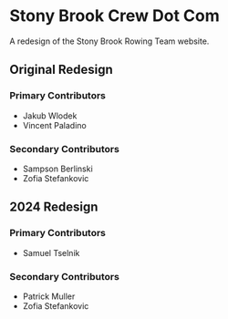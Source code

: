 # Stony Brook Crew Dot Com

A redesign of the Stony Brook Rowing Team website.
## Original Redesign
### Primary Contributors

* Jakub Wlodek
* Vincent Paladino

### Secondary Contributors

* Sampson Berlinski
* Zofia Stefankovic

## 2024 Redesign
### Primary Contributors
* Samuel Tselnik
### Secondary Contributors
* Patrick Muller
* Zofia Stefankovic
